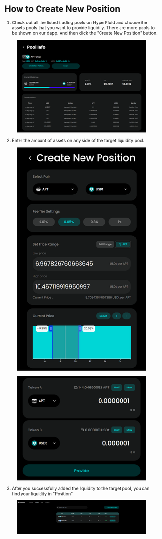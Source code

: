 # How to Create New Position

1. Check out all the listed trading pools on HyperFluid and choose the assets pools that you want to provide liquidity. There are more pools to be shown on our dapp. And then click the "Create New Position" button.

<figure><img src="../.gitbook/assets/image (18).png" alt=""><figcaption></figcaption></figure>

2. Enter the amount of assets on any side of the target liquidity pool.

<figure><img src="../.gitbook/assets/image (14).png" alt=""><figcaption></figcaption></figure>

<figure><img src="../.gitbook/assets/image (16).png" alt=""><figcaption></figcaption></figure>

3. After you successfully added the liquidity to the target pool, you can find your liquidity in "Position"

<figure><img src="../.gitbook/assets/image (17).png" alt=""><figcaption></figcaption></figure>
